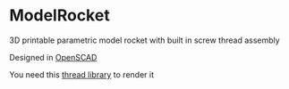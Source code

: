# ModelRocket
3D printable parametric model rocket with built in screw thread assembly

Designed in [OpenSCAD](http://www.openscad.org/)

You need this [thread library](https://www.thingiverse.com/thing:2277141/files) to render it
